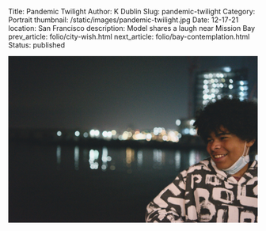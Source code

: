 Title: Pandemic Twilight
Author: K Dublin
Slug: pandemic-twilight
Category: Portrait
thumbnail: /static/images/pandemic-twilight.jpg
Date: 12-17-21
location: San Francisco
description: Model shares a laugh near Mission Bay
prev_article: folio/city-wish.html
next_article: folio/bay-contemplation.html
Status: published

<img src="../static/images/pandemic-twilight.jpg" alt="Model shares a laugh near Mission Bay and Giants stadium on an evening walk" width=1000 />
